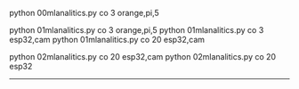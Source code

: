 
python 00mlanalitics.py co 3 orange,pi,5

python 01mlanalitics.py co 3 orange,pi,5
python 01mlanalitics.py co 3 esp32,cam
python 01mlanalitics.py co 20 esp32,cam

python 02mlanalitics.py co 20 esp32,cam
python 02mlanalitics.py co 20 esp32

---

